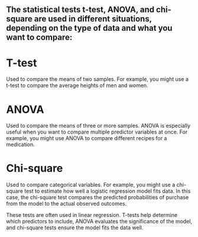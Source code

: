 ## The statistical tests t-test, ANOVA, and chi-square are used in different situations, depending on the type of data and what you want to compare: 

# T-test
Used to compare the means of two samples. For example, you might use a t-test to compare the average heights of men and women. 

# ANOVA
Used to compare the means of three or more samples. ANOVA is especially useful when you want to compare multiple predictor variables at once. For example, you might use ANOVA to compare different recipes for a medication. 

# Chi-square
Used to compare categorical variables. For example, you might use a chi-square test to estimate how well a logistic regression model fits data. In this case, the chi-square test compares the predicted probabilities of purchase from the model to the actual observed outcomes. 

These tests are often used in linear regression. T-tests help determine which predictors to include, ANOVA evaluates the significance of the model, and chi-square tests ensure the model fits the data well. 